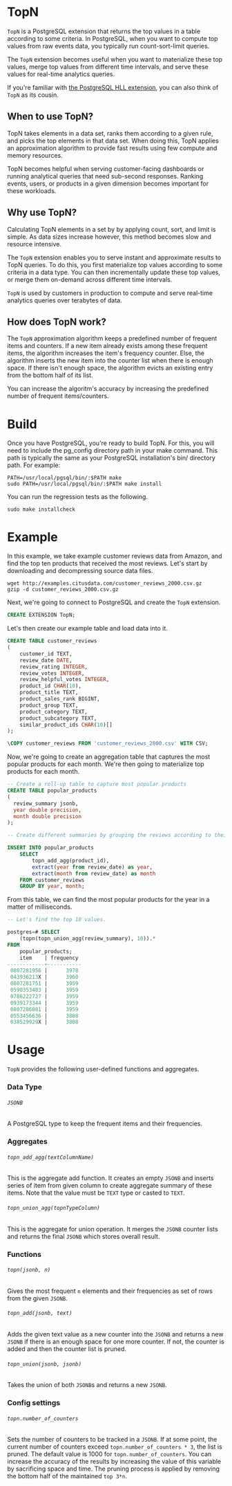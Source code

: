 # TopN

`TopN` is a PostgreSQL extension that returns the top values in a table according to some criteria. In PostgreSQL, when you want to compute top values from raw events data, you typically run count-sort-limit queries.

The `TopN` extension becomes useful when you want to materialize these top values, merge top values from different time intervals, and serve these values for real-time analytics queries.

If you're familiar with [the PostgreSQL HLL extension](https://github.com/citusdata/postgresql-hll), you can also think of `TopN` as its cousin.

## When to use TopN?
TopN takes elements in a data set, ranks them according to a given rule, and picks the top elements in that data set. When doing this, TopN applies an approximation algorithm to provide fast results using few compute and memory resources.

TopN becomes helpful when serving customer-facing dashboards or running analytical queries that need sub-second responses. Ranking events, users, or products in a given dimension becomes important for these workloads.

## Why use TopN?
Calculating TopN elements in a set by by applying count, sort, and limit is simple. As data sizes increase however, this method becomes slow and resource intensive.

The `TopN` extension enables you to serve instant and approximate results to TopN queries. To do this, you first materialize top values according to some criteria in a data type. You can then incrementally update these top values, or merge them on-demand across different time intervals.

`TopN` is used by customers in production to compute and serve real-time analytics queries over terabytes of data.

## How does TopN work?
The `TopN` approximation algorithm keeps a predefined number of frequent items and counters. If a new item already exists among these frequent items, the algorithm increases the item's frequency counter. Else, the algorithm inserts the new item into the counter list when there is enough space. If there isn't enough space, the algorithm evicts an existing entry from the bottom half of its list.

You can increase the algoritm's accuracy by increasing the predefined number of frequent items/counters.

# Build

Once you have PostgreSQL, you're ready to build TopN. For this, you will need to include the pg_config directory path in your make command. This path is typically the same as your PostgreSQL installation's bin/ directory path. For example:

	PATH=/usr/local/pgsql/bin/:$PATH make
	sudo PATH=/usr/local/pgsql/bin/:$PATH make install

You can run the regression tests as the following.

    sudo make installcheck

# Example

In this example, we take example customer reviews data from Amazon, and find the top ten products that received the most reviews. Let's start by downloading and decompressing source data files.

    wget http://examples.citusdata.com/customer_reviews_2000.csv.gz
    gzip -d customer_reviews_2000.csv.gz

Next, we're going to connect to PostgreSQL and create the `TopN` extension.

```SQL
CREATE EXTENSION TopN;
```

Let's then create our example table and load data into it.

```SQL
CREATE TABLE customer_reviews
(
    customer_id TEXT,
    review_date DATE,
    review_rating INTEGER,
    review_votes INTEGER,
    review_helpful_votes INTEGER,
    product_id CHAR(10),
    product_title TEXT,
    product_sales_rank BIGINT,
    product_group TEXT,
    product_category TEXT,
    product_subcategory TEXT,
    similar_product_ids CHAR(10)[]
);

\COPY customer_reviews FROM 'customer_reviews_2000.csv' WITH CSV;
```

Now, we're going to create an aggregation table that captures the most popular products for each month. We're then going to materialize top products for each month.

```SQL
-- Create a roll-up table to capture most popular products
CREATE TABLE popular_products
(
  review_summary jsonb,
  year double precision,
  month double precision
);

-- Create different summaries by grouping the reviews according to their year and month

INSERT INTO popular_products
    SELECT
        topn_add_agg(product_id),
        extract(year from review_date) as year,
        extract(month from review_date) as month
    FROM customer_reviews
    GROUP BY year, month;
```

From this table, we can find the most popular products for the year in a matter of milliseconds.

```SQL
-- Let's find the top 10 values.

postgres=# SELECT 
    (topn(topn_union_agg(review_summary), 10)).* 
FROM 
    popular_products;
    item    | frequency
------------+-----------
 0807281956 |      3978
 043936213X |      3960
 0807281751 |      3959
 0590353403 |      3959
 0786222727 |      3959
 0939173344 |      3959
 0807286001 |      3959
 0553456636 |      3808
 038529929X |      3808
```

# Usage
`TopN` provides the following user-defined functions and aggregates.

### Data Type
###### `JSONB`
A PostgreSQL type to keep the frequent items and their frequencies.

### Aggregates
###### `topn_add_agg(textColumnName)`
This is the aggregate add function. It creates an empty `JSONB` and inserts series of item from given column to create aggregate summary of these items. Note that the value must be `TEXT` type or casted to `TEXT`.

###### `topn_union_agg(topnTypeColumn)`
This is the aggregate for union operation. It merges the `JSONB` counter lists and returns the final `JSONB` which stores overall result.

### Functions
###### `topn(jsonb, n)`
Gives the most frequent `n` elements and their frequencies as set of rows from the given `JSONB`.

###### `topn_add(jsonb, text)`
Adds the given text value as a new counter into the `JSONB` and returns a new `JSONB` if there is an enough space for one more counter. If not, the counter is added and then the counter list is pruned.

###### `topn_union(jsonb, jsonb)`
Takes the union of both `JSONB`s and returns a new `JSONB`.

### Config settings
###### `topn.number_of_counters`
Sets the number of counters to be tracked in a `JSONB`. If at some point, the current number of counters exceed `topn.number_of_counters * 3`, the list is pruned. The default value is 1000 for `topn.number_of_counters`. You can increase the accuracy of the results by increasing the value of this variable by sacrificing space and time. The pruning process is applied by removing the bottom half of the maintained `top 3*n`.
